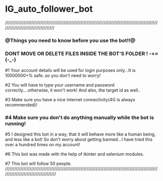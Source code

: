 # IG_auto_follower_bot

///////////////////////////////////////////////////////////////////////////////////////////////////////////////////////////////////
### @Things you need to know before you use the bot!!@

### DONT MOVE OR DELETE FILES INSIDE THE BOT'S FOLDER ! -+=(-_-) 

#1 Your account details will be used for login purposes only...It is 10000000+% safe..so you don't need to worry!

#2 You will have to type your username and password correctly....otherwise, it won't work! And also, the target id as well..

#3 Make sure you have a nice internet connectivity(4G is always recommended)!

### #4 Make sure you don't do anything manually while the bot is running!

#5 I designed this bot in a way, that it will behave more like a human being, and less like a bot!
   So don't worry about getting banned...I have tried this over a hundred times on my account!

#6 This bot was made with the help of tkinter and selenium modules.

#7 This bot will follow 50 people.
////////////////////////////////////////////////////////////////////////////////////////////////////////////////////////////////////
